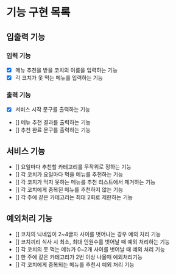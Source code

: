 # 기능 구현 목록

## 입출력 기능

### 입력 기능

- [x] 메뉴 추천을 받을 코치의 이름을 입력하는 기능
- [x] 각 코치가 못 먹는 메뉴를 입력하는 기능

### 출력 기능

- [x] 서비스 시작 문구를 출력하는 기능
- [] 메뉴 추천 결과를 출력하는 기능
- [] 추천 완료 문구를 출력하는 기능

## 서비스 기능

- [] 요일마다 추천할 카테고리를 무작위로 정하는 기능
- [] 각 코치가 요일마다 먹을 메뉴를 추천하는 기능
- [] 각 코치가 먹지 못하는 메뉴를 추천 리스트에서 제거하는 기능
- [] 각 코치에게 중복된 메뉴를 추천하지 않는 기능
- [] 각 주에 같은 카테고리는 최대 2회로 제한하는 기능

## 예외처리 기능

- [] 코치의 닉네임이 2~4글자 사이를 벗어나는 경우 예외 처리 기능
- [] 코치끼리 식사 시 최소, 최대 인원수를 벗어날 때 예외 처리하는 기능
- [] 각 코치의 못 먹는 메뉴가 0~2개 사이를 벗어날 때 예외 처리 기능
- [] 한 주에 같은 카테고리가 2번 이상 나올때 예외처리기능
- [] 각 코치에게 중복되는 메뉴를 추천시 예외 처리 기능
